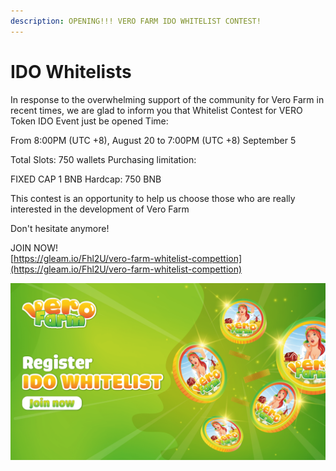 ```yaml
---
description: OPENING!!! VERO FARM IDO WHITELIST CONTEST!
---
```


# IDO Whitelists

In response to the overwhelming support of the community for Vero Farm in recent times, we are glad to inform you that Whitelist Contest for VERO Token IDO Event just be opened Time: 

From 8:00PM \(UTC +8\), August 20 to 7:00PM \(UTC +8\) September 5 

Total Slots: 750 wallets Purchasing limitation: 

FIXED CAP 1 BNB Hardcap: 750 BNB 

This contest is an opportunity to help us choose those who are really interested in the development of Vero Farm 

Don't hesitate anymore! 

JOIN NOW!  
[https://gleam.io/Fhl2U/vero-farm-whitelist-compettion](https://gleam.io/Fhl2U/vero-farm-whitelist-compettion)

![](../../.gitbook/assets/banner-game-2-01-1-.png)



